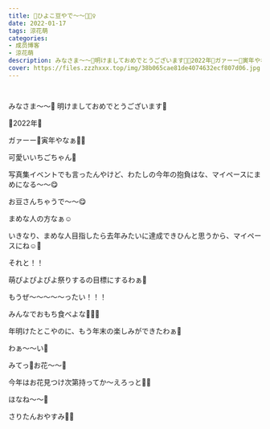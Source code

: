 ```yaml
---
title: 🐥ひよこ豆やで〜〜🧚🏻‍♀️
date: 2022-01-17
tags: 涼花萌
categories: 
- 成员博客
- 涼花萌
description: みなさま〜〜💓明けましておめでとうございます🎍🐯2022年🐯ガァーー🐯寅年やなぁ🐯🐯可愛いいちごちゃん🍓写真集イベントでも言ったんやけ...
cover: https://files.zzzhxxx.top/img/38b065cae81de4074632ecf807d06.jpg 
---
```


        ﻿



みなさま〜〜💓
明けましておめでとうございます🎍



🐯2022年🐯

ガァーー🐯寅年やなぁ🐯🐯








可愛いいちごちゃん🍓












写真集イベントでも言ったんやけど、わたしの今年の抱負はな、マイペースにまめになる〜〜😋



お豆さんちゃうで〜〜😋



まめな人の方なぁ☺️



いきなり、まめな人目指したら去年みたいに達成できひんと思うから、マイペースにね☺️💓









それと！！


萌ぴよぴよぴよ祭りするの目標にするわぁ🐥





もうぜ〜〜〜〜〜ったい！！！




みんなでおもち食べよな🥺💓💓







年明けたとこやのに、もう年末の楽しみができたわぁ🥰




わぁ〜〜い💓












みてっ🌼お花〜〜💐






今年はお花見つけ次第持ってか〜えろっと🐸💓










ほなね〜〜🌸


さりたんおやすみ🥰💓


